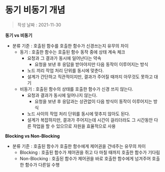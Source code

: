 # 동기 비동기 개념

> 작성 날짜 : 2021-11-30


**동기 vs 비동기**

* 분류 기준 : 호출된 함수를 호출한 함수가 신경쓰는지 유무의 차이
    - 동기 : 호출한 함수는 호출된 함수 동작 중에 상태 계속 체크
        - 요청과 그 결과가 동시에 일어난다는 약속
            - 요청을 보낸 후 응답을 받아야지만 다음 동작이 이루어지는 방식
        - 노드 끼리 작업 처리 단위를 동시에 맞춘다.
        - 설계가 간단하고 직관적이지만, 결과가 주어질 때까지 아무것도 못하고 대기
    - 비동기 : 호출된 함수의 상태를 호출한 함수가 신경 쓰지 않는다.
        - 요청과 결과가 동시에 일어나지 않는다.
            - 요청을 보낸 후 응답과는 상관없이 다음 방식이 동작이 이루어지는 방식
        - 노드 사이의 작업 처리 단위를 동시에 맞추지 않아도 된다.
        - 설계가 복잡하지만, 결과가 주어지는데 시간이 걸리더라도 그 시간동안 다른 작업을 할 수 있으므로 자원을 효율적으로 사용

**Blocking vs Non-Blocking**

* 분류 기준 : 호출된 함수가 호출한 함수에게 제어권을 건네주는 유무의 차이
    - Blocking : 호출된 함수가 제어권을 쥐고 다 마칠 때까지 호출한 함수가 기다림
    - Non-Blocking : 호출된 함수가 제어권을 바로 호출한 함수에게 넘겨주어 호출한 함수가 다른일 수행